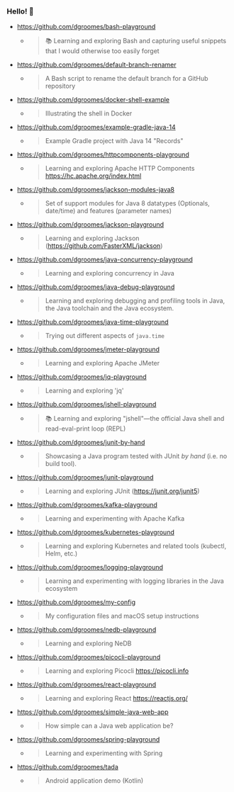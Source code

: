 ### Hello! 👋

* <https://github.com/dgroomes/bash-playground>
  * > 📚 Learning and exploring Bash and capturing useful snippets that I would otherwise too easily forget
* <https://github.com/dgroomes/default-branch-renamer>
  * > A Bash script to rename the default branch for a GitHub repository
* <https://github.com/dgroomes/docker-shell-example>
  * > Illustrating the shell in Docker
* <https://github.com/dgroomes/example-gradle-java-14>
  * > Example Gradle project with Java 14 "Records"
* <https://github.com/dgroomes/httpcomponents-playground>
  * > Learning and exploring Apache HTTP Components https://hc.apache.org/index.html
* <https://github.com/dgroomes/jackson-modules-java8>
  * > Set of support modules for Java 8 datatypes (Optionals, date/time) and features (parameter names)
* <https://github.com/dgroomes/jackson-playground>
  * > Learning and exploring Jackson (https://github.com/FasterXML/jackson)
* <https://github.com/dgroomes/java-concurrency-playground>
  * > Learning and exploring concurrency in Java
* <https://github.com/dgroomes/java-debug-playground>
  * > Learning and exploring debugging and profiling tools in Java, the Java toolchain and the Java ecosystem.
* <https://github.com/dgroomes/java-time-playground>
  * > Trying out different aspects of `java.time`
* <https://github.com/dgroomes/jmeter-playground>
  * > Learning and exploring Apache JMeter
* <https://github.com/dgroomes/jq-playground>
  * > Learning and exploring 'jq'
* <https://github.com/dgroomes/jshell-playground>
  * > 📚 Learning and exploring "jshell"—the official Java shell and read-eval-print loop (REPL)
* <https://github.com/dgroomes/junit-by-hand>
  * > Showcasing a Java program tested with JUnit *by hand* (i.e. no build tool).
* <https://github.com/dgroomes/junit-playground>
  * > Learning and exploring JUnit (https://junit.org/junit5)
* <https://github.com/dgroomes/kafka-playground>
  * > Learning and experimenting with Apache Kafka
* <https://github.com/dgroomes/kubernetes-playground>
  * > Learning and exploring Kubernetes and related tools (kubectl, Helm, etc.)
* <https://github.com/dgroomes/logging-playground>
  * > Learning and experimenting with logging libraries in the Java ecosystem
* <https://github.com/dgroomes/my-config>
  * > My configuration files and macOS setup instructions
* <https://github.com/dgroomes/nedb-playground>
  * > Learning and exploring NeDB
* <https://github.com/dgroomes/picocli-playground>
  * >  Learning and exploring Picocli https://picocli.info
* <https://github.com/dgroomes/react-playground>
  * > Learning and exploring React https://reactjs.org/
* <https://github.com/dgroomes/simple-java-web-app>
  * > How simple can a Java web application be?
* <https://github.com/dgroomes/spring-playground>
  * > Learning and experimenting with Spring
* <https://github.com/dgroomes/tada>
  * > Android application demo (Kotlin)
